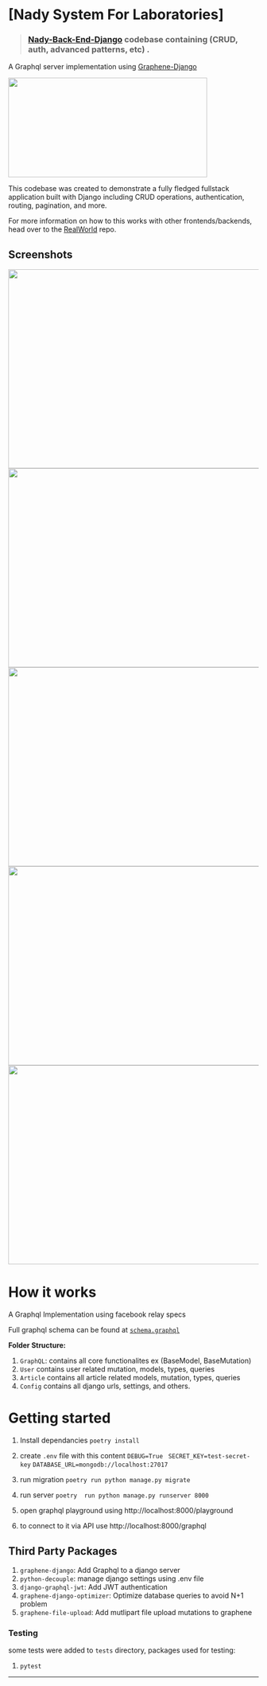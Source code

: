 
# [Nady System For Laboratories] 


> ### [Nady-Back-End-Django]() codebase containing (CRUD, auth, advanced patterns, etc) .

A Graphql server implementation using [Graphene-Django](https://docs.graphene-python.org/projects/django/en/latest/#graphene-django)

<img src="logo.png" height="200" width="400"/>

This codebase was created to demonstrate a fully fledged fullstack application built with Django including CRUD operations, authentication, routing, pagination, and more.

For more information on how to this works with other frontends/backends, head over to the [RealWorld](https://github.com/gothinkster/realworld) repo.
## Screenshots

<img src="article_query.png" width="800" height="400"/>

<img src="add_article.png" width="800" height="400"/>

<img src="add_comment.png" width="800" height="400"/>

<img src="get_profile.png" width="800" height="400"/>

<img src="current_user.png" width="800" height="400"/>

# How it works
A Graphql Implementation using facebook relay specs

Full graphql schema can be found at [`schema.graphql`]()

**Folder Structure:**
1) `GraphQL`: contains all core functionalites ex (BaseModel, BaseMutation)
2) `User` contains user related mutation, models, types, queries
3) `Article` contains all article related models, mutation, types, queries
4) `Config` contains all django urls, settings, and others.

# Getting started

1) Install dependancies
`poetry install`

2) create `.env` file with this content
`DEBUG=True ` 
`SECRET_KEY=test-secret-key`
 `DATABASE_URL=mongodb://localhost:27017`
 3) run migration
 `poetry run python manage.py migrate`
4) run server
`poetry  run python manage.py runserver 8000`
5) open graphql playground using http://localhost:8000/playground
6) to connect to it via API use http://localhost:8000/graphql


## Third Party Packages
1) `graphene-django`: Add Graphql to a django server
2) `python-decouple`: manage django settings using .env file
3) `django-graphql-jwt`: Add JWT authentication
4) `graphene-django-optimizer`: Optimize database queries to avoid N+1 problem
5) `graphene-file-upload`: Add mutlipart file upload mutations to graphene

### Testing
some tests were added to `tests` directory, packages used for testing:
1) `pytest`
****
